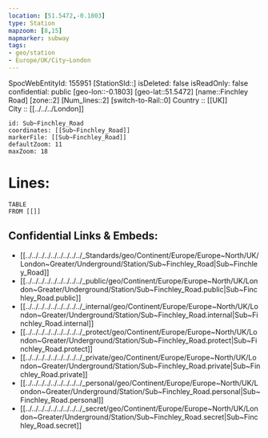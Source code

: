 ```yaml
---
location: [51.5472,-0.1803] 
type: Station 
mapzoom: [8,15] 
mapmarker: subway 
tags:
- geo/station
- Europe/UK/City~London
---
```

SpocWebEntityId: 155951
[StationSId::] 
isDeleted: false
isReadOnly: false
confidential: public
[geo-lon::-0.1803] 
[geo-lat::51.5472] 
[name::Finchley Road] 
[zone::2] 
[Num_lines::2] 
[switch-to-Rail::0] 
Country :: [[UK]]  
City :: [[../../../London]]  


```leaflet
id: Sub~Finchley_Road
coordinates: [[Sub~Finchley_Road]] 
markerFile: [[Sub~Finchley_Road]] 
defaultZoom: 11 
maxZoom: 18
```


# Lines: 
```dataview
TABLE 
FROM [[]] 
```

## Confidential Links & Embeds: 
- [[../../../../../../../../../_Standards/geo/Continent/Europe/Europe~North/UK/London~Greater/Underground/Station/Sub~Finchley_Road|Sub~Finchley_Road]] 
- [[../../../../../../../../../_public/geo/Continent/Europe/Europe~North/UK/London~Greater/Underground/Station/Sub~Finchley_Road.public|Sub~Finchley_Road.public]] 
- [[../../../../../../../../../_internal/geo/Continent/Europe/Europe~North/UK/London~Greater/Underground/Station/Sub~Finchley_Road.internal|Sub~Finchley_Road.internal]] 
- [[../../../../../../../../../_protect/geo/Continent/Europe/Europe~North/UK/London~Greater/Underground/Station/Sub~Finchley_Road.protect|Sub~Finchley_Road.protect]] 
- [[../../../../../../../../../_private/geo/Continent/Europe/Europe~North/UK/London~Greater/Underground/Station/Sub~Finchley_Road.private|Sub~Finchley_Road.private]] 
- [[../../../../../../../../../_personal/geo/Continent/Europe/Europe~North/UK/London~Greater/Underground/Station/Sub~Finchley_Road.personal|Sub~Finchley_Road.personal]] 
- [[../../../../../../../../../_secret/geo/Continent/Europe/Europe~North/UK/London~Greater/Underground/Station/Sub~Finchley_Road.secret|Sub~Finchley_Road.secret]] 
